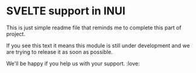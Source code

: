 # SVELTE support in INUI

This is just simple readme file that reminds me to complete this part of project.

If you see this text it means this module is still under development and we are  trying to release it as soon as possible.

We'll be happy if you help us with your support. :love:
